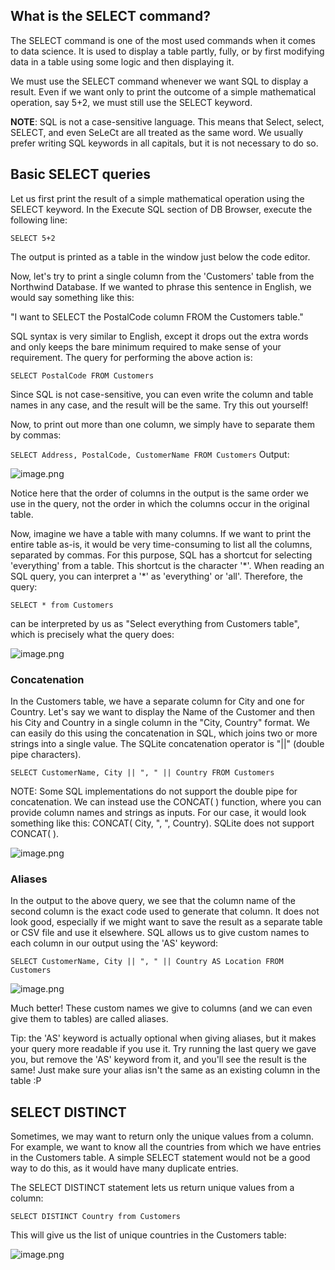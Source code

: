 ## What is the SELECT command?

The SELECT command is one of the most used commands when it comes to data science. It is used to display a table partly, fully, or by first modifying data in a table using some logic and then displaying it. 

We must use the SELECT command whenever we want SQL to display a result. Even if we want only to print the outcome of a simple mathematical operation, say 5+2, we must still use the SELECT keyword. 

**NOTE**: SQL is not a case-sensitive language. This means that Select, select, SELECT, and even SeLeCt are all treated as the same word. We usually prefer writing SQL keywords in all capitals, but it is not necessary to do so. 

## Basic SELECT queries

Let us first print the result of a simple mathematical operation using the SELECT keyword. In the Execute SQL section of DB Browser, execute the following line:

`SELECT 5+2`

The output is printed as a table in the window just below the code editor.

Now, let's try to print a single column from the 'Customers' table from the Northwind Database. If we wanted to phrase this sentence in English, we would say something like this:

"I want to SELECT the PostalCode column FROM the Customers table."

SQL syntax is very similar to English, except it drops out the extra words and only keeps the bare minimum required to make sense of your requirement. The query for performing the above action is:

`SELECT PostalCode FROM Customers`

Since SQL is not case-sensitive, you can even write the column and table names in any case, and the result will be the same. Try this out yourself!

Now, to print out more than one column, we simply have to separate them by commas:

`SELECT Address, PostalCode, CustomerName FROM Customers`
Output:

![image.png](https://dphi-live.s3.amazonaws.com/media_uploads/image_408d4d670d2b41f3a7fbc19d5c1ecdfa.png)

Notice here that the order of columns in the output is the same order we use in the query, not the order in which the columns occur in the original table. 

Now, imagine we have a table with many columns. If we want to print the entire table as-is, it would be very time-consuming to list all the columns, separated by commas. For this purpose, SQL has a shortcut for selecting 'everything' from a table. This shortcut is the character '\*'. When reading an SQL query, you can interpret a '\*' as 'everything' or 'all'. Therefore, the query:

`SELECT * from Customers`

can be interpreted by us as "Select everything from Customers table", which is precisely what the query does:



![image.png](https://dphi-live.s3.amazonaws.com/media_uploads/image_2d84f42512db499db1090d25f899b8bd.png)



### Concatenation

In the Customers table, we have a separate column for City and one for Country. Let's say we want to display the Name of the Customer and then his City and Country in a single column in the "City, Country" format. We can easily do this using the concatenation in SQL, which joins two or more strings into a single value. The SQLite concatenation operator is "||" (double pipe characters). 

`SELECT CustomerName, City || ", " || Country FROM Customers`

NOTE: Some SQL implementations do not support the double pipe for concatenation. We can instead use the CONCAT( ) function, where you can provide column names and strings as inputs. For our case, it would look something like this: CONCAT( City, ", ", Country). SQLite does not support CONCAT( ). 



![image.png](https://dphi-live.s3.amazonaws.com/media_uploads/image_1e654b86a62d4f809cf1249a019455af.png)



### Aliases

In the output to the above query, we see that the column name of the second column is the exact code used to generate that column. It does not look good, especially if we might want to save the result as a separate table or CSV file and use it elsewhere. SQL allows us to give custom names to each column in our output using the 'AS' keyword:

`SELECT CustomerName, City || ", " || Country AS Location FROM Customers`








![image.png](https://dphi-live.s3.amazonaws.com/media_uploads/image_64eabac4cf4d45c29e75c00454612a16.png)






Much better! These custom names we give to columns (and we can even give them to tables) are called aliases.

Tip: the 'AS' keyword is actually optional when giving aliases, but it makes your query more readable if you use it. Try running the last query we gave you, but remove the 'AS' keyword from it, and you'll see the result is the same! Just make sure your alias isn't the same as an existing column in the table :P

## SELECT DISTINCT

Sometimes, we may want to return only the unique values from a column. For example, we want to know all the countries from which we have entries in the Customers table. A simple SELECT statement would not be a good way to do this, as it would have many duplicate entries.

The SELECT DISTINCT statement lets us return unique values from a column:

`SELECT DISTINCT Country from Customers`

This will give us the list of unique countries in the Customers table:


![image.png](https://dphi-live.s3.amazonaws.com/media_uploads/image_b964d0dcef7846719def0e4b15bc5dce.png)